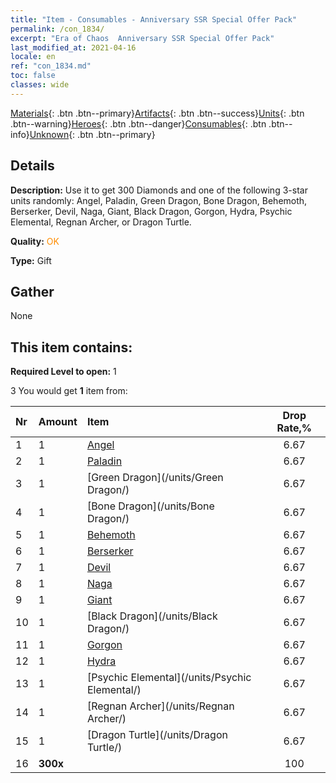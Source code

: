 ```yaml
---
title: "Item - Consumables - Anniversary SSR Special Offer Pack"
permalink: /con_1834/
excerpt: "Era of Chaos  Anniversary SSR Special Offer Pack"
last_modified_at: 2021-04-16
locale: en
ref: "con_1834.md"
toc: false
classes: wide
---
```

 [Materials](/Items/){: .btn .btn--primary}[Artifacts](/Items/Artifacts/){: .btn .btn--success}[Units](/Items/Units/){: .btn .btn--warning}[Heroes](/Items/Heroes/){: .btn .btn--danger}[Consumables](/Items/Consumables/){: .btn .btn--info}[Unknown](/Items/Unknown/){: .btn .btn--primary}

## Details
 **Description:** Use it to get 300 Diamonds and one of the following 3-star units randomly: Angel, Paladin, Green Dragon, Bone Dragon, Behemoth, Berserker, Devil, Naga, Giant, Black Dragon, Gorgon, Hydra, Psychic Elemental, Regnan Archer, or Dragon Turtle.

 **Quality:** <span style="color: #FF8C00">OK</span>

 **Type:** Gift

## Gather

  None

## This item contains:

 **Required Level to open:** 1

 3 You would get **1** item  from:

  | Nr | Amount |     Item    | Drop Rate,% |
  |:---|:-------|:------------|:---------:|
  | 1 | 1 | [Angel](/units/Angel/) | 6.67 | 
  | 2 | 1 | [Paladin](/units/Paladin/) | 6.67 | 
  | 3 | 1 | [Green Dragon](/units/Green Dragon/) | 6.67 | 
  | 4 | 1 | [Bone Dragon](/units/Bone Dragon/) | 6.67 | 
  | 5 | 1 | [Behemoth](/units/Behemoth/) | 6.67 | 
  | 6 | 1 | [Berserker](/units/Berserker/) | 6.67 | 
  | 7 | 1 | [Devil](/units/Devil/) | 6.67 | 
  | 8 | 1 | [Naga](/units/Naga/) | 6.67 | 
  | 9 | 1 | [Giant](/units/Giant/) | 6.67 | 
  | 10 | 1 | [Black Dragon](/units/Black Dragon/) | 6.67 | 
  | 11 | 1 | [Gorgon](/units/Gorgon/) | 6.67 | 
  | 12 | 1 | [Hydra](/units/Hydra/) | 6.67 | 
  | 13 | 1 | [Psychic Elemental](/units/Psychic Elemental/) | 6.67 | 
  | 14 | 1 | [Regnan Archer](/units/Regnan Archer/) | 6.67 | 
  | 15 | 1 | [Dragon Turtle](/units/Dragon Turtle/) | 6.67 | 
  | 16 |  **300x** | <i class="fas fa-gem"/> | 100 | 
